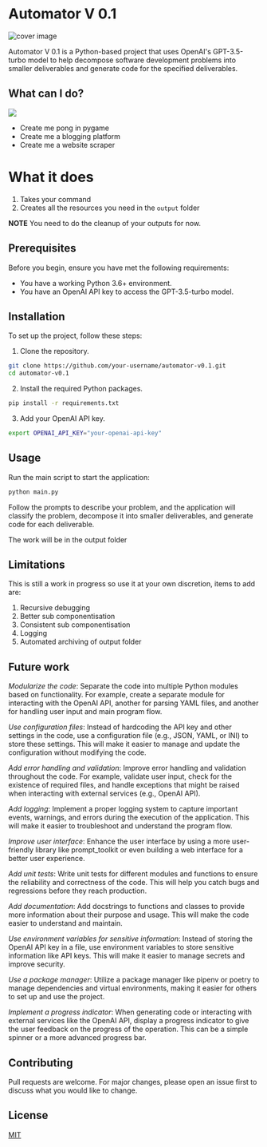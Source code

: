 # Automator V 0.1

![cover image](frontCover.png)

Automator V 0.1 is a Python-based project that uses OpenAI's GPT-3.5-turbo model to help decompose software development problems into smaller deliverables and generate code for the specified deliverables.


## What can I do?

![](sample.png)  


- Create me pong in pygame
- Create me a blogging platform
- Create me a website scraper

# What it does

1. Takes your command
2. Creates all the resources you need in the `output` folder

**NOTE** You need to do the cleanup of your outputs for now.

## Prerequisites

Before you begin, ensure you have met the following requirements:

* You have a working Python 3.6+ environment.
* You have an OpenAI API key to access the GPT-3.5-turbo model.

## Installation

To set up the project, follow these steps:

1. Clone the repository.

```bash
git clone https://github.com/your-username/automator-v0.1.git
cd automator-v0.1
```

2. Install the required Python packages.

```bash
pip install -r requirements.txt
``` 


3. Add your OpenAI API key.

```bash
export OPENAI_API_KEY="your-openai-api-key"

```


## Usage

Run the main script to start the application:

```bash
python main.py
```


Follow the prompts to describe your problem, and the application will classify the problem, decompose it into smaller deliverables, and generate code for each deliverable.

The work will be in the output folder

## Limitations

This is still a work in progress so use it at your own discretion, items to add are:

1. Recursive debugging
2. Better sub componentisation
3. Consistent sub componentisation
4. Logging
5. Automated archiving of output folder



## Future work 


*Modularize the code*: Separate the code into multiple Python modules based on functionality. For example, create a separate module for interacting with the OpenAI API, another for parsing YAML files, and another for handling user input and main program flow.

*Use configuration files*: Instead of hardcoding the API key and other settings in the code, use a configuration file (e.g., JSON, YAML, or INI) to store these settings. This will make it easier to manage and update the configuration without modifying the code.

*Add error handling and validation*: Improve error handling and validation throughout the code. For example, validate user input, check for the existence of required files, and handle exceptions that might be raised when interacting with external services (e.g., OpenAI API).

*Add logging*: Implement a proper logging system to capture important events, warnings, and errors during the execution of the application. This will make it easier to troubleshoot and understand the program flow.

*Improve user interface*: Enhance the user interface by using a more user-friendly library like prompt_toolkit or even building a web interface for a better user experience.

*Add unit tests*: Write unit tests for different modules and functions to ensure the reliability and correctness of the code. This will help you catch bugs and regressions before they reach production.

*Add documentation*: Add docstrings to functions and classes to provide more information about their purpose and usage. This will make the code easier to understand and maintain.

*Use environment variables for sensitive information*: Instead of storing the OpenAI API key in a file, use environment variables to store sensitive information like API keys. This will make it easier to manage secrets and improve security.

*Use a package manager*: Utilize a package manager like pipenv or poetry to manage dependencies and virtual environments, making it easier for others to set up and use the project.

*Implement a progress indicator*: When generating code or interacting with external services like the OpenAI API, display a progress indicator to give the user feedback on the progress of the operation. This can be a simple spinner or a more advanced progress bar.



## Contributing

Pull requests are welcome. For major changes, please open an issue first to discuss what you would like to change.

## License

[MIT](https://choosealicense.com/licenses/mit/)

